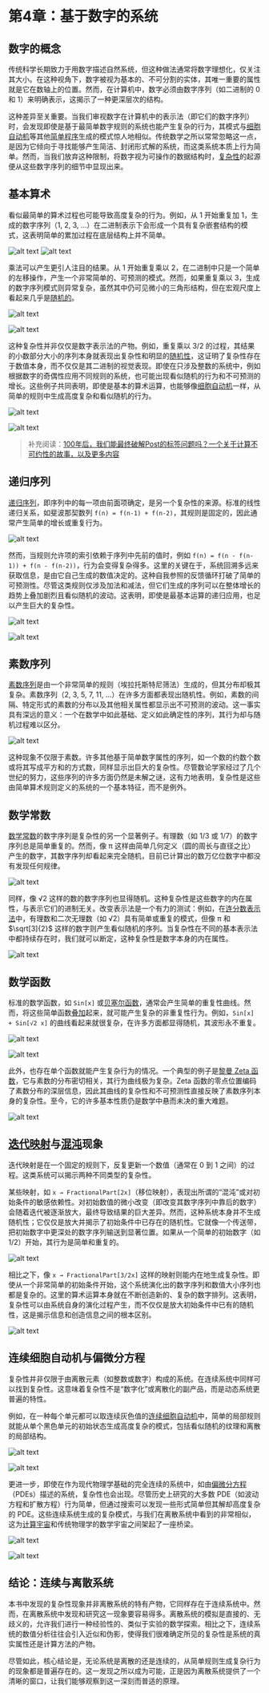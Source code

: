 # 第4章：基于数字的系统

## 数字的概念
传统科学长期致力于用数字描述自然系统，但这种做法通常将数字理想化，仅关注其大小。在这种视角下，数字被视为基本的、不可分割的实体，其唯一重要的属性就是它在数轴上的位置。然而，在计算机中，数字必须由数字序列（如二进制的 0 和 1）来明确表示，这揭示了一种更深层次的结构。

这种差异至关重要。当我们审视数字在计算机中的表示法（即它们的数字序列）时，会发现即使是基于最简单数字规则的系统也能产生复杂的行为，其模式与[细胞自动机](annotation:numeric-cellular-automata)等其他[简单程序](annotation:numeric-simple-programs)生成的模式惊人地相似。传统数学之所以常常忽略这一点，是因为它倾向于寻找能够产生简洁、封闭形式解的系统，而这类系统本质上行为简单。然而，当我们放弃这种限制，将数字视为可操作的数据结构时，[复杂性](annotation:numeric-complexity)的起源便从这些数字序列的细节中显现出来。

## 基本算术
看似最简单的算术过程也可能导致高度复杂的行为。例如，从 1 开始重复加 1，生成的数字序列（1, 2, 3, ...）在二进制表示下会形成一个具有复杂嵌套结构的模式，这表明简单的累加过程在底层结构上并不简单。

![alt text](../../images/chapter4/image.png) ![alt text](../../images/chapter4/image-1.png)


乘法可以产生更引人注目的结果。从 1 开始重复乘以 2，在二进制中只是一个简单的左移操作，产生一个非常简单的、可预测的模式。然而，如果重复乘以 3，生成的数字序列模式则异常复杂，虽然其中仍可见微小的三角形结构，但在宏观尺度上看起来几乎是[随机的](annotation:numeric-randomness)。

![alt text](../../images/chapter4/image-2.png)

![alt text](../../images/chapter4/image-3.png)

这种复杂性并非仅仅是数字表示法的产物。例如，重复乘以 3/2 的过程，其结果的小数部分大小的序列本身就表现出复杂性和明显的[随机性](annotation:numeric-randomness)，这证明了复杂性存在于数值本身，而不仅仅是其二进制的视觉表现。即使在只涉及整数的系统中，例如根据数字的奇偶性应用不同规则的系统，也可能出现看似随机的行为和不可预测的增长。这些例子共同表明，即使是基本的算术运算，也能够像[细胞自动机](annotation:numeric-cellular-automata)一样，从简单的规则中生成高度复杂和看似随机的行为。

![alt text](../../images/chapter4/image-4.png)

![alt text](../../images/chapter4/image-5.png)


> 补充阅读：[100年后，我们能最终破解Post的标签问题吗？一个关于计算不可约性的故事，以及更多内容](https://writings.stephenwolfram.com/2021/03/after-100-years-can-we-finally-crack-posts-problem-of-tag-a-story-of-computational-irreducibility-and-more/)

## 递归序列
[递归序列](annotation:self-referential-recursion)，即序列中的每一项由前面项确定，是另一个复杂性的来源。标准的线性递归关系，如斐波那契数列 `f(n) = f(n-1) + f(n-2)`，其规则是固定的，因此通常产生简单的增长或重复行为。

![alt text](../../images/chapter4/image-6.png)

然而，当规则允许项的索引依赖于序列中先前的值时，例如 `f(n) = f(n - f(n-1)) + f(n - f(n-2))`，行为会变得复杂得多。这里的关键在于，系统回溯多远来获取信息，是由它自己生成的数值决定的。这种自我参照的反馈循环打破了简单的可预测性。尽管这类规则仅涉及加法和减法，但它们生成的序列可以在整体增长的趋势上叠加剧烈且看似随机的波动。这表明，即使是最基本运算的递归应用，也足以产生巨大的复杂性。

![alt text](../../images/chapter4/image-7.png)

![alt text](../../images/chapter4/image-8.png)

## 素数序列
[素数序列](annotation:prime-distribution-spectrum)是由一个非常简单的规则（埃拉托斯特尼筛法）生成的，但其分布却极其复杂。素数序列（2, 3, 5, 7, 11, ...）在许多方面都表现出随机性。例如，素数的间隔、特定形式的素数的分布以及其他相关属性都显示出不可预测的波动。这一事实具有深远的意义：一个在数学中如此基础、定义如此确定性的序列，其行为却与随机过程难以区分。

![alt text](../../images/chapter4/image-9.png)

这种现象不仅限于素数。许多其他基于简单数字属性的序列，如一个数的约数个数或将其写成平方和的方式数，同样显示出巨大的复杂性。尽管数论学家经过了几个世纪的努力，这些序列的许多方面仍然是未解之谜，这有力地表明，复杂性是这些由简单算术规则定义的系统的一个基本特征，而不是例外。

## 数学常数
[数学常数](annotation:transcendental-digit-patterns)的数字序列是复杂性的另一个显著例子。有理数（如 1/3 或 1/7）的数字序列总是简单重复的。然而，像 π 这样由简单几何定义（圆的周长与直径之比）产生的数字，其数字序列却看起来完全随机，目前已计算出的数万亿位数字中都没有发现任何规律。

![alt text](../../images/chapter4/image-10.png)

同样，像 √2 这样的数的数字序列也显得随机。这种复杂性是这些数字的内在属性，与表示它们的进制无关。改变表示法是一个有力的测试：例如，在[连分数表示法](annotation:continued-fraction)中，有理数和二次无理数（如 √2）具有简单或重复的模式，但像 π 和 $\sqrt[3]{2}$ 这样的数字则产生看似随机的序列。当复杂性在不同的基本表示法中都持续存在时，我们就可以断定，这种复杂性是数字本身的内在属性。

![alt text](../../images/chapter4/image-11.png)

## 数学函数
标准的数学函数，如 `Sin[x]` 或[贝塞尔函数](annotation:bessel-function)，通常会产生简单的重复性曲线。然而，将这些简单函数[叠加](annotation:function-superposition)起来，就可能产生复杂的非重复性行为。例如，`Sin[x] + Sin[√2 x]` 的曲线看起来就很复杂，在许多方面都显得随机，其波形永不重复。

![alt text](../../images/chapter4/image-12.png)

![alt text](../../images/chapter4/image-13.png)

此外，也存在单个函数就能产生复杂行为的情况。一个典型的例子是[黎曼 Zeta 函数](annotation:riemann-zeta-function)，它与素数的分布密切相关，其行为曲线极为复杂。Zeta 函数的零点位置编码了素数分布的深层信息，因此其曲线的复杂性和不可预测性直接反映了素数序列本身的复杂性。至今，它的许多基本性质仍是数学中悬而未决的重大难题。

![alt text](../../images/chapter4/image-14.png)

## [迭代映射](annotation:iterative-map-behavior)与[混沌](annotation:iterative-chaos)现象
迭代映射是在一个固定的规则下，反复更新一个数值（通常在 0 到 1 之间）的过程。这类系统可以揭示两种不同类型的复杂性。

某些映射，如 `x → FractionalPart[2x]`（移位映射），表现出所谓的“混沌”或对初始条件的敏感依赖性。对初始数值的微小改变（即改变其数字序列中靠后的数字）会随着迭代被逐渐放大，最终导致结果的巨大差异。然而，这种系统本身并不生成随机性；它仅仅是放大并揭示了初始条件中已存在的随机性。它就像一个传送带，把初始数字中更深处的数字序列输送到显著位置。如果从一个简单的初始数字（如 1/2）开始，其行为是简单和重复的。

![alt text](../../images/chapter4/image-15.png)

相比之下，像 `x → FractionalPart[3/2x]` 这样的映射则能内在地生成复杂性。即使从一个非常简单的初始条件开始，这个系统演化出的数字序列和数值大小序列也都是复杂的。这里的算术运算本身就在不断创造新的、复杂的数字排列。这表明，复杂性可以由系统自身的演化过程产生，而不仅仅是放大初始条件中已有的随机性，这是揭示信息和创造信息之间的根本区别。

![alt text](../../images/chapter4/image-16.png)

## 连续细胞自动机与偏微分方程
复杂性并非仅限于由离散元素（如整数或数字）构成的系统。在连续系统中同样可以找到复杂性。这意味着复杂性不是“数字化”或离散化的副产品，而是动态系统更普遍的特性。

例如，在一种每个单元都可以取连续灰色值的[连续细胞自动机](annotation:continuous-cellular-automata)中，简单的局部规则就能从单个黑色单元的初始状态生成高度复杂的模式，包括看似随机的纹理和离散的局部结构。

![alt text](../../images/chapter4/image-17.png)

![alt text](../../images/chapter4/image-18.png)

更进一步，即使在作为现代物理学基础的完全连续的系统中，如由[偏微分方程](annotation:pde)（PDEs）描述的系统，复杂性也会出现。尽管历史上研究的大多数 PDE（如波动方程和扩散方程）行为简单，但通过搜索可以发现一些形式简单但其解却高度复杂的 PDE。这些连续系统生成的复杂模式，与我们在离散系统中看到的非常相似，这为[计算宇宙](annotation:computation-physics-bridge)和传统物理学的数学宇宙之间架起了一座桥梁。

![alt text](../../images/chapter4/image-19.png)

![alt text](../../images/chapter4/image-20.png)

## 结论：连续与离散系统
本书中发现的复杂性现象并非离散系统的特有产物，它同样存在于连续系统中。然而，在离散系统中发现和研究这一现象要容易得多。离散系统的模拟是直接的、无歧义的，允许我们进行一种经验性的、类似于实验的数学探索。相比之下，连续系统的数值分析往往会引入近似和伪影，使得我们很难确定所见的复杂性是系统的真实属性还是计算方法的产物。

尽管如此，核心结论是，无论系统是离散的还是连续的，从简单规则生成复杂行为的现象都是普遍存在的。这一发现之所以成为可能，正是因为离散系统提供了一个清晰的窗口，让我们能够观察到这一深刻而普适的原理。
